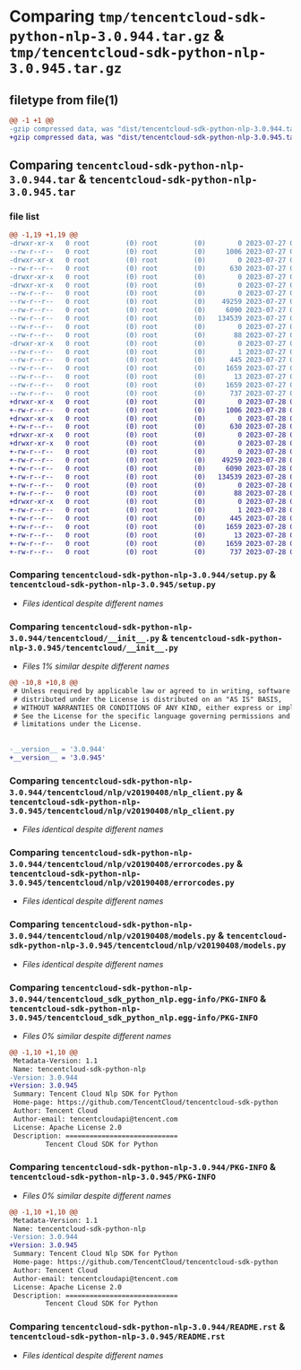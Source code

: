 # Comparing `tmp/tencentcloud-sdk-python-nlp-3.0.944.tar.gz` & `tmp/tencentcloud-sdk-python-nlp-3.0.945.tar.gz`

## filetype from file(1)

```diff
@@ -1 +1 @@
-gzip compressed data, was "dist/tencentcloud-sdk-python-nlp-3.0.944.tar", last modified: Thu Jul 27 02:20:15 2023, max compression
+gzip compressed data, was "dist/tencentcloud-sdk-python-nlp-3.0.945.tar", last modified: Fri Jul 28 00:32:42 2023, max compression
```

## Comparing `tencentcloud-sdk-python-nlp-3.0.944.tar` & `tencentcloud-sdk-python-nlp-3.0.945.tar`

### file list

```diff
@@ -1,19 +1,19 @@
-drwxr-xr-x   0 root         (0) root         (0)        0 2023-07-27 02:20:15.000000 tencentcloud-sdk-python-nlp-3.0.944/
--rw-r--r--   0 root         (0) root         (0)     1006 2023-07-27 02:20:15.000000 tencentcloud-sdk-python-nlp-3.0.944/setup.py
-drwxr-xr-x   0 root         (0) root         (0)        0 2023-07-27 02:20:15.000000 tencentcloud-sdk-python-nlp-3.0.944/tencentcloud/
--rw-r--r--   0 root         (0) root         (0)      630 2023-07-27 02:20:15.000000 tencentcloud-sdk-python-nlp-3.0.944/tencentcloud/__init__.py
-drwxr-xr-x   0 root         (0) root         (0)        0 2023-07-27 02:20:15.000000 tencentcloud-sdk-python-nlp-3.0.944/tencentcloud/nlp/
-drwxr-xr-x   0 root         (0) root         (0)        0 2023-07-27 02:20:15.000000 tencentcloud-sdk-python-nlp-3.0.944/tencentcloud/nlp/v20190408/
--rw-r--r--   0 root         (0) root         (0)        0 2023-07-27 02:20:15.000000 tencentcloud-sdk-python-nlp-3.0.944/tencentcloud/nlp/v20190408/__init__.py
--rw-r--r--   0 root         (0) root         (0)    49259 2023-07-27 02:20:15.000000 tencentcloud-sdk-python-nlp-3.0.944/tencentcloud/nlp/v20190408/nlp_client.py
--rw-r--r--   0 root         (0) root         (0)     6090 2023-07-27 02:20:15.000000 tencentcloud-sdk-python-nlp-3.0.944/tencentcloud/nlp/v20190408/errorcodes.py
--rw-r--r--   0 root         (0) root         (0)   134539 2023-07-27 02:20:15.000000 tencentcloud-sdk-python-nlp-3.0.944/tencentcloud/nlp/v20190408/models.py
--rw-r--r--   0 root         (0) root         (0)        0 2023-07-27 02:20:15.000000 tencentcloud-sdk-python-nlp-3.0.944/tencentcloud/nlp/__init__.py
--rw-r--r--   0 root         (0) root         (0)       88 2023-07-27 02:20:15.000000 tencentcloud-sdk-python-nlp-3.0.944/setup.cfg
-drwxr-xr-x   0 root         (0) root         (0)        0 2023-07-27 02:20:15.000000 tencentcloud-sdk-python-nlp-3.0.944/tencentcloud_sdk_python_nlp.egg-info/
--rw-r--r--   0 root         (0) root         (0)        1 2023-07-27 02:20:15.000000 tencentcloud-sdk-python-nlp-3.0.944/tencentcloud_sdk_python_nlp.egg-info/dependency_links.txt
--rw-r--r--   0 root         (0) root         (0)      445 2023-07-27 02:20:15.000000 tencentcloud-sdk-python-nlp-3.0.944/tencentcloud_sdk_python_nlp.egg-info/SOURCES.txt
--rw-r--r--   0 root         (0) root         (0)     1659 2023-07-27 02:20:15.000000 tencentcloud-sdk-python-nlp-3.0.944/tencentcloud_sdk_python_nlp.egg-info/PKG-INFO
--rw-r--r--   0 root         (0) root         (0)       13 2023-07-27 02:20:15.000000 tencentcloud-sdk-python-nlp-3.0.944/tencentcloud_sdk_python_nlp.egg-info/top_level.txt
--rw-r--r--   0 root         (0) root         (0)     1659 2023-07-27 02:20:15.000000 tencentcloud-sdk-python-nlp-3.0.944/PKG-INFO
--rw-r--r--   0 root         (0) root         (0)      737 2023-07-27 02:20:15.000000 tencentcloud-sdk-python-nlp-3.0.944/README.rst
+drwxr-xr-x   0 root         (0) root         (0)        0 2023-07-28 00:32:42.000000 tencentcloud-sdk-python-nlp-3.0.945/
+-rw-r--r--   0 root         (0) root         (0)     1006 2023-07-28 00:32:42.000000 tencentcloud-sdk-python-nlp-3.0.945/setup.py
+drwxr-xr-x   0 root         (0) root         (0)        0 2023-07-28 00:32:42.000000 tencentcloud-sdk-python-nlp-3.0.945/tencentcloud/
+-rw-r--r--   0 root         (0) root         (0)      630 2023-07-28 00:32:42.000000 tencentcloud-sdk-python-nlp-3.0.945/tencentcloud/__init__.py
+drwxr-xr-x   0 root         (0) root         (0)        0 2023-07-28 00:32:42.000000 tencentcloud-sdk-python-nlp-3.0.945/tencentcloud/nlp/
+drwxr-xr-x   0 root         (0) root         (0)        0 2023-07-28 00:32:42.000000 tencentcloud-sdk-python-nlp-3.0.945/tencentcloud/nlp/v20190408/
+-rw-r--r--   0 root         (0) root         (0)        0 2023-07-28 00:32:42.000000 tencentcloud-sdk-python-nlp-3.0.945/tencentcloud/nlp/v20190408/__init__.py
+-rw-r--r--   0 root         (0) root         (0)    49259 2023-07-28 00:32:42.000000 tencentcloud-sdk-python-nlp-3.0.945/tencentcloud/nlp/v20190408/nlp_client.py
+-rw-r--r--   0 root         (0) root         (0)     6090 2023-07-28 00:32:42.000000 tencentcloud-sdk-python-nlp-3.0.945/tencentcloud/nlp/v20190408/errorcodes.py
+-rw-r--r--   0 root         (0) root         (0)   134539 2023-07-28 00:32:42.000000 tencentcloud-sdk-python-nlp-3.0.945/tencentcloud/nlp/v20190408/models.py
+-rw-r--r--   0 root         (0) root         (0)        0 2023-07-28 00:32:42.000000 tencentcloud-sdk-python-nlp-3.0.945/tencentcloud/nlp/__init__.py
+-rw-r--r--   0 root         (0) root         (0)       88 2023-07-28 00:32:42.000000 tencentcloud-sdk-python-nlp-3.0.945/setup.cfg
+drwxr-xr-x   0 root         (0) root         (0)        0 2023-07-28 00:32:42.000000 tencentcloud-sdk-python-nlp-3.0.945/tencentcloud_sdk_python_nlp.egg-info/
+-rw-r--r--   0 root         (0) root         (0)        1 2023-07-28 00:32:42.000000 tencentcloud-sdk-python-nlp-3.0.945/tencentcloud_sdk_python_nlp.egg-info/dependency_links.txt
+-rw-r--r--   0 root         (0) root         (0)      445 2023-07-28 00:32:42.000000 tencentcloud-sdk-python-nlp-3.0.945/tencentcloud_sdk_python_nlp.egg-info/SOURCES.txt
+-rw-r--r--   0 root         (0) root         (0)     1659 2023-07-28 00:32:42.000000 tencentcloud-sdk-python-nlp-3.0.945/tencentcloud_sdk_python_nlp.egg-info/PKG-INFO
+-rw-r--r--   0 root         (0) root         (0)       13 2023-07-28 00:32:42.000000 tencentcloud-sdk-python-nlp-3.0.945/tencentcloud_sdk_python_nlp.egg-info/top_level.txt
+-rw-r--r--   0 root         (0) root         (0)     1659 2023-07-28 00:32:42.000000 tencentcloud-sdk-python-nlp-3.0.945/PKG-INFO
+-rw-r--r--   0 root         (0) root         (0)      737 2023-07-28 00:32:42.000000 tencentcloud-sdk-python-nlp-3.0.945/README.rst
```

### Comparing `tencentcloud-sdk-python-nlp-3.0.944/setup.py` & `tencentcloud-sdk-python-nlp-3.0.945/setup.py`

 * *Files identical despite different names*

### Comparing `tencentcloud-sdk-python-nlp-3.0.944/tencentcloud/__init__.py` & `tencentcloud-sdk-python-nlp-3.0.945/tencentcloud/__init__.py`

 * *Files 1% similar despite different names*

```diff
@@ -10,8 +10,8 @@
 # Unless required by applicable law or agreed to in writing, software
 # distributed under the License is distributed on an "AS IS" BASIS,
 # WITHOUT WARRANTIES OR CONDITIONS OF ANY KIND, either express or implied.
 # See the License for the specific language governing permissions and
 # limitations under the License.
 
 
-__version__ = '3.0.944'
+__version__ = '3.0.945'
```

### Comparing `tencentcloud-sdk-python-nlp-3.0.944/tencentcloud/nlp/v20190408/nlp_client.py` & `tencentcloud-sdk-python-nlp-3.0.945/tencentcloud/nlp/v20190408/nlp_client.py`

 * *Files identical despite different names*

### Comparing `tencentcloud-sdk-python-nlp-3.0.944/tencentcloud/nlp/v20190408/errorcodes.py` & `tencentcloud-sdk-python-nlp-3.0.945/tencentcloud/nlp/v20190408/errorcodes.py`

 * *Files identical despite different names*

### Comparing `tencentcloud-sdk-python-nlp-3.0.944/tencentcloud/nlp/v20190408/models.py` & `tencentcloud-sdk-python-nlp-3.0.945/tencentcloud/nlp/v20190408/models.py`

 * *Files identical despite different names*

### Comparing `tencentcloud-sdk-python-nlp-3.0.944/tencentcloud_sdk_python_nlp.egg-info/PKG-INFO` & `tencentcloud-sdk-python-nlp-3.0.945/tencentcloud_sdk_python_nlp.egg-info/PKG-INFO`

 * *Files 0% similar despite different names*

```diff
@@ -1,10 +1,10 @@
 Metadata-Version: 1.1
 Name: tencentcloud-sdk-python-nlp
-Version: 3.0.944
+Version: 3.0.945
 Summary: Tencent Cloud Nlp SDK for Python
 Home-page: https://github.com/TencentCloud/tencentcloud-sdk-python
 Author: Tencent Cloud
 Author-email: tencentcloudapi@tencent.com
 License: Apache License 2.0
 Description: ============================
         Tencent Cloud SDK for Python
```

### Comparing `tencentcloud-sdk-python-nlp-3.0.944/PKG-INFO` & `tencentcloud-sdk-python-nlp-3.0.945/PKG-INFO`

 * *Files 0% similar despite different names*

```diff
@@ -1,10 +1,10 @@
 Metadata-Version: 1.1
 Name: tencentcloud-sdk-python-nlp
-Version: 3.0.944
+Version: 3.0.945
 Summary: Tencent Cloud Nlp SDK for Python
 Home-page: https://github.com/TencentCloud/tencentcloud-sdk-python
 Author: Tencent Cloud
 Author-email: tencentcloudapi@tencent.com
 License: Apache License 2.0
 Description: ============================
         Tencent Cloud SDK for Python
```

### Comparing `tencentcloud-sdk-python-nlp-3.0.944/README.rst` & `tencentcloud-sdk-python-nlp-3.0.945/README.rst`

 * *Files identical despite different names*

